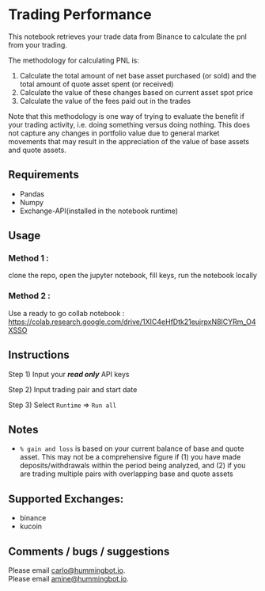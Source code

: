 # Trading Performance

This notebook retrieves your trade data from Binance to calculate the pnl from your trading.

The methodology for calculating PNL is:

1. Calculate the total amount of net base asset purchased (or sold) and the total amount of quote asset spent (or received)
2. Calculate the value of these changes based on current asset spot price
3. Calculate the value of the fees paid out in the trades

Note that this methodology is one way of trying to evaluate the benefit if your trading activity, i.e. doing something versus doing nothing. This does not capture any changes in portfolio value due to general market movements that may result in the appreciation of the value of base assets and quote assets.

## Requirements

- Pandas
- Numpy
- Exchange-API(installed in the notebook runtime)

## Usage

### Method 1 :

clone the repo, open the jupyter notebook, fill keys, run the notebook locally

### Method 2 :

Use a ready to go collab notebook :  
https://colab.research.google.com/drive/1XIC4eHfDtk21eujrpxN8ICYRm_O4XSSO

## Instructions

Step 1) Input your **_read only_** API keys

Step 2) Input trading pair and start date

Step 3) Select `Runtime` => `Run all`

## Notes

- `% gain and loss` is based on your current balance of base and quote asset. This may not be a comprehensive figure if (1) you have made deposits/withdrawals within the period being analyzed, and (2) if you are trading multiple pairs with overlapping base and quote assets

## Supported Exchanges:

- binance
- kucoin

## Comments / bugs / suggestions

Please email [carlo@hummingbot.io](mailto:carlol@hummingbot.io?subject=Colab:%20Performance%20Sheet).  
Please email [amine@hummingbot.io](mailto:amine@hummingbot.io?subject=Colab:%20Performance%20Sheet).
